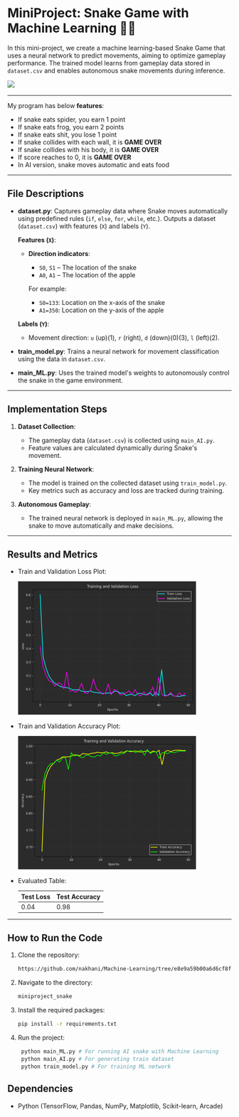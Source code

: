 # MiniProject: Snake Game with Machine Learning 🐍🍎

In this mini-project, we create a machine learning-based Snake Game that uses a neural network to predict movements, aiming to optimize gameplay performance. The trained model learns from gameplay data stored in `dataset.csv` and enables autonomous snake movements during inference.
  
<img src="outputs/snake.gif" width="300">

---

My program has below **features**:

- If snake eats spider, you earn 1 point
- If snake eats frog, you earn 2 points
- If snake eats shit, you lose 1 point
- If snake collides with each wall, it is **GAME OVER**
- If snake collides with his body, it is **GAME OVER**
- If score reaches to 0, it is **GAME OVER** 
- In AI version, snake moves automatic and eats food

---

## File Descriptions
- **dataset.py**: Captures gameplay data where Snake moves automatically using predefined rules (`if`, `else`, `for`, `while`, etc.). Outputs a dataset (`dataset.csv`) with features (`X`) and labels (`Y`).
  
  **Features (`X`)**:
  - **Direction indicators**:
    - `S0`, `S1` – The location of the snake
    - `A0`, `A1` – The location of the apple

    For example:
    - `S0=133`: Location on the x-axis of the snake
    - `A1=350`: Location on the y-axis of the apple


  **Labels (`Y`)**:
  - Movement direction: `u` (up)(1), `r` (right), `d` (down)(0)(3), `l` (left)(2).

- **train_model.py**: Trains a neural network for movement classification using the data in `dataset.csv`.

- **main_ML.py**: Uses the trained model's weights to autonomously control the snake in the game environment.

---

## Implementation Steps
1. **Dataset Collection**:
   - The gameplay data (`dataset.csv`) is collected using `main_AI.py`.
   - Feature values are calculated dynamically during Snake's movement.

2. **Training Neural Network**:
   - The model is trained on the collected dataset using `train_model.py`.
   - Key metrics such as accuracy and loss are tracked during training.

3. **Autonomous Gameplay**:
   - The trained neural network is deployed in `main_ML.py`, allowing the snake to move automatically and make decisions.

---

## Results and Metrics
- Train and Validation Loss Plot:

  <img src = "outputs/output1.png" width = "400">

- Train and Validation Accuracy Plot:

  <img src = "outputs/output2.png" width = "400">

- Evaluated Table: 

  | Test Loss  | Test Accuracy |
  |-------------|-------------|
  | 0.04        | 0.98       |


---
## How to Run the Code
1. Clone the repository:
   ```sh
   https://github.com/nakhani/Machine-Learning/tree/e8e9a59b00a6d6cf8f3b665216b4d093e76f3c02/miniproject_snake
   ```

2. Navigate to the directory:
   ```sh
   miniproject_snake
   ```

3. Install the required packages:
   ```sh
   pip install -r requirements.txt
   ```

4. Run the project:

   ```sh
    python main_ML.py # For running AI snake with Machine Learning
    python main_AI.py # For generating train dataset 
    python train_model.py # For training ML network
   ```

## Dependencies
- Python (TensorFlow, Pandas, NumPy, Matplotlib, Scikit-learn, Arcade)



